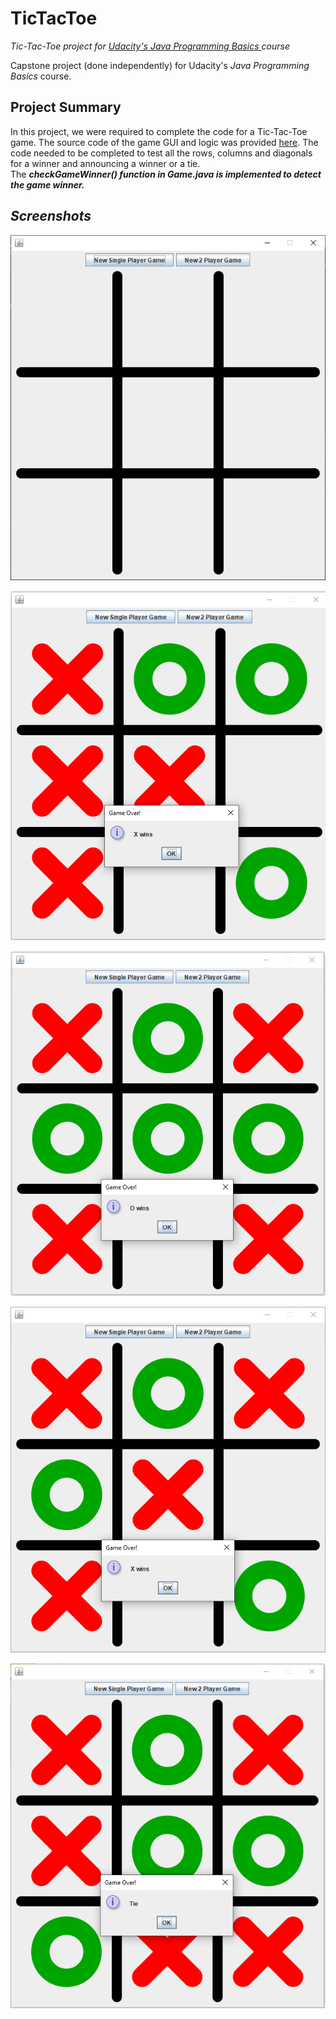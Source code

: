 # TicTacToe
<i> Tic-Tac-Toe project for <a href = "https://in.udacity.com/course/java-programming-basics--ud282" title = "Udacity's Java basics"> Udacity's Java Programming Basics </a> course </i>

Capstone project (done independently) for Udacity's <i> Java Programming Basics </i>course.

Project Summary
---------------
In this project, we were required to complete the code for a Tic-Tac-Toe game. The source code of the game GUI and logic was provided <a href = "https://github.com/udacity/ud282" title = "GitHub project code for Java"> here</a>. The code needed to be completed to test all the rows, columns and diagonals for a winner and announcing a winner or a tie.<br>
The <b> <i> checkGameWinner() <i> <b> function in <b> <i> Game.java </i> </b> is implemented to detect the game winner.

Screenshots
-----------
![Game start](screenshots/1-gameStart.PNG?raw=true "Game start")

!['X' column win](screenshots/2-columnWin.PNG?raw=true "'X' column win")

!['O' row win](screenshots/3-rowWin.PNG?raw=true "'O' row win")

!['X' diagonal win](screenshots/4-diagonalWin.PNG?raw=true "'X' diagonal win")

![Game tied](screenshots/5-gameTie.PNG?raw=true "Game tied")
